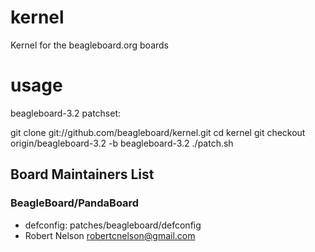kernel
======

Kernel for the beagleboard.org boards

usage
======

beagleboard-3.2 patchset:

 git clone git://github.com/beagleboard/kernel.git
 cd kernel
 git checkout origin/beagleboard-3.2 -b beagleboard-3.2
 ./patch.sh

Board Maintainers List
---------------------

### BeagleBoard/PandaBoard
* defconfig: patches/beagleboard/defconfig
* Robert Nelson <robertcnelson@gmail.com>
